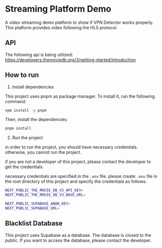 # Streaming Platform Demo

A video streaming demo platform to show if VPN Detector works properly.
This platform provides video following the HLS protocol.

## API

The following api is being utilized: https://developers.themoviedb.org/3/getting-started/introduction

## How to run

1. Install dependencies

This project uses pnpm as package manager. To install it, run the following command:

```bash
npm install -g pnpm
```

Then, install the dependencies:

```bash
pnpm install
```

2. Run the project

in order to run the project, you should have necessary credentials. otherwise, you cannot run the project.

if you are not a developer of this project, please contact the developer to get the credentials.

necessary credentials are specified in the `.env` file. please create `.env` file in the root directory of this project and specify the credentials as follows:

```bash
NEXT_PUBLIC_THE_MOVIE_DB_V3_API_KEY=
NEXT_PUBLIC_THE_MOVIE_DB_V3_BASE_URL=

NEXT_PUBLIC_SUPABASE_ANON_KEY=
NEXT_PUBLIC_SUPABASE_URL=
```

## Blacklist Database

This project uses Supabase as a database. The database is closed to the public. If you want to access the database, please contact the developer.
